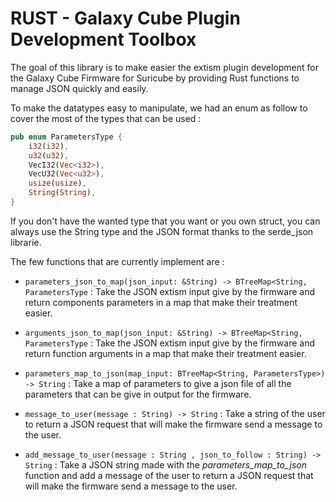 # RUST - Galaxy Cube Plugin Development Toolbox

The goal of this library is to make easier the extism plugin development for the Galaxy Cube Firmware for Suricube by providing Rust functions to manage JSON quickly and easily.

To make the datatypes easy to manipulate, we had an enum as follow to cover the most of the types that can be used : 

```rust
pub enum ParametersType {
    i32(i32),
    u32(u32),
    VecI32(Vec<i32>),
    VecU32(Vec<u32>),
    usize(usize),
    String(String),
}
```

If you don't have the wanted type that you want or you own struct, you can always use the String type and the JSON format thanks to the serde_json librarie.

The few functions that are currently implement are :
- ```parameters_json_to_map(json_input: &String) -> BTreeMap<String, ParametersType``` : Take the JSON extism input give by the firmware and return components parameters in a map that make their treatment easier.
  
- ```arguments_json_to_map(json_input: &String) -> BTreeMap<String, ParametersType``` : Take the JSON extism input give by the firmware and return function arguments in a map that make their treatment easier.

- ```parameters_map_to_json(map_input: BTreeMap<String, ParametersType>) -> String``` : Take a map of parameters to give a json file of all the parameters that can be give in output for the firmware.

- ```message_to_user(message : String) -> String``` : Take a string of the user to return a JSON request that will make the firmware send a message to the user.

- ```add_message_to_user(message : String , json_to_follow : String) -> String``` : Take a JSON string made with the *parameters_map_to_json*  function and add a message of the user to return a JSON request that will make the firmware send a message to the user.

